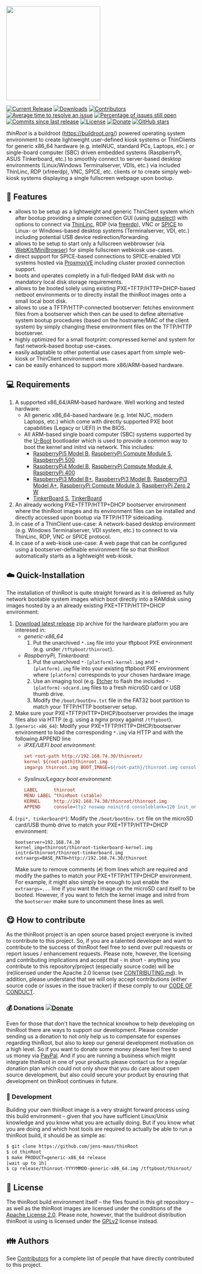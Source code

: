 <img src="buildroot-external/patches/psplash/thinroot/logo.png" width="250px" align="center">

[![Current Release](https://img.shields.io/github/release/jens-maus/thinRoot.svg)](https://github.com/jens-maus/thinRoot/releases/latest)
[![Downloads](https://img.shields.io/github/downloads/jens-maus/thinRoot/latest/total.svg)](https://github.com/jens-maus/thinRoot/releases/latest)
[![Contributors](https://img.shields.io/github/contributors/jens-maus/thinRoot.svg)](https://github.com/jens-maus/thinRoot/graphs/contributors)
[![Average time to resolve an issue](http://isitmaintained.com/badge/resolution/jens-maus/thinRoot.svg)](https://github.com/jens-maus/thinRoot/issues)
[![Percentage of issues still open](http://isitmaintained.com/badge/open/jens-maus/thinRoot.svg)](https://github.com/jens-maus/thinRoot/issues)
[![Commits since last release](https://img.shields.io/github/commits-since/jens-maus/thinRoot/latest.svg)](https://github.com/jens-maus/thinRoot/releases/latest)
[![License](https://img.shields.io/github/license/jens-maus/thinRoot.svg)](https://github.com/jens-maus/thinRoot/blob/master/LICENSE)
[![Donate](https://img.shields.io/badge/donate-PayPal-green.svg)](https://www.paypal.com/cgi-bin/webscr?cmd=_s-xclick&hosted_button_id=RAQSDY9YNZVCL)
[![GitHub stars](https://img.shields.io/github/stars/jens-maus/thinRoot.svg?style=social&label=Star)](https://github.com/jens-maus/thinRoot/stargazers/)

_thinRoot_ is a buildroot (https://buildroot.org/) powered operating system environment to create lightweight user-defined kiosk systems or ThinClients for generic x86_64 hardware (e.g. intelNUC, standard PCs, Laptops, etc.) or single-board computer (SBC) driven embedded systems (RaspberryPi, ASUS Tinkerboard, etc.) to smoothly connect to server-based desktop environments (Linux/Windows Terminalserver, VDIs, etc.) via included ThinLinc, RDP (xfreerdp), VNC, SPICE, etc. clients or to create simply web-kiosk systems displaying a single fullscreen webpage upon bootup.

## :cookie: Features
* allows to be setup as a lightweight and generic ThinClient system which after bootup providing a simple connection GUI (using [qutselect](https://github.com/hzdr/qutselect)) with options to connect via [ThinLinc](http://www.cendio.se/), RDP (via [freerdp](https://github.com/FreeRDP/FreeRDP)), VNC or [SPICE](https://www.spice-space.org/) to Linux- or Windows-based desktop systems (Terminalserver, VDI, etc.) including potential USB device redirection/forwarding.
* allows to be setup to start only a fullscreen webbrowser (via [WebKit/MiniBrowser](https://github.com/WebKit/WebKit/tree/main/Tools/MiniBrowser)) for simple fullscreen webkiosk use-cases.
* direct support for SPICE-based connections to SPICE-enabled VDI systems hosted via [ProxmoxVE](https://www.proxmox.com/en/) including cluster proxied connection support.
* boots and operates completly in a full-fledged RAM disk with no mandatory local disk storage requirements.
* allows to be booted solely using existing PXE+TFTP/HTTP+DHCP-based netboot environments or to directly install the thinRoot images onto a small local boot disk.
* allows to use a TFTP/HTTP-connected bootserver: fetches environment files from a bootserver which then can be used to define alternative system bootup procedures (based on the hostname/MAC of the client system) by simply changing these environment files on the TFTP/HTTP bootserver.
* highly optimized for a small footprint: compressed kernel and system for fast network-based bootup use-cases.
* easily adaptable to other potential use cases apart from simple web-kiosk or ThinClient environment uses.
* can be easily enhanced to support more x86/ARM-based hardware.

## :computer: Requirements

1. A supported x86_64/ARM-based hardware. Well working and tested hardware:
   * All generic x86_64-based hardware (e.g. Intel NUC, modern Laptops, etc.) which come with directly supported PXE boot capabilities (Legacy or UEFI) in the BIOS.
   * All ARM-based single board computer (SBC) systems supported by the [U-Boot](https://www.denx.de/project/u-boot/) bootloader which is used to provide a common way to boot the kernel and initrd via network. This includes:
     * [RaspberryPi5 Model B](https://www.raspberrypi.com/products/raspberry-pi-5/), [RaspberryPi Compute Module 5](https://www.raspberrypi.com/products/compute-module-5), [RaspberryPi 500](https://www.raspberrypi.com/products/raspberry-pi-500/)
     * [RaspberryPi4 Model B](https://www.raspberrypi.com/products/raspberry-pi-4-model-b/), [RaspberryPi Compute Module 4](https://www.raspberrypi.com/products/compute-module-4), [RaspberryPi 400](https://www.raspberrypi.com/products/raspberry-pi-400-unit/)
     * [RaspberryPi3 Model B+](https://www.raspberrypi.com/products/raspberry-pi-3-model-b-plus/), [RaspberryPi3 Model B](https://www.raspberrypi.com/products/raspberry-pi-3-model-b/), [RaspberryPi3 Model A+](https://www.raspberrypi.com/products/raspberry-pi-3-model-a-plus/), [RaspberryPi Compute Module 3](https://www.raspberrypi.com/products/compute-module-3-plus/), [RaspberryPi Zero 2 W](https://www.raspberrypi.com/products/raspberry-pi-zero-2-w/)
     * [TinkerBoard S](https://www.asus.com/de/networking-iot-servers/aiot-industrial-solutions/all-series/tinker-board-s/), [TinkerBoard](https://www.asus.com/de/networking-iot-servers/aiot-industrial-solutions/all-series/tinker-board/)
2. An already working PXE+TFTP/HTTP+DHCP bootserver environment where the thinRoot images and its environment files can be installed and directly accessed upon bootup via TFTP/HTTP sideloading.
3. In case of a ThinClient use-case: A network-based desktop environment (e.g. Windows Terminalserver, VDI system, etc.) to connect to via ThinLinc, RDP, VNC or SPICE protocol.
4. In case of a web-kisok use-case: A web page that can be configured using a bootserver-definable environment file so that thinRoot automatically starts as a lightweight web-kiosk.

## :cloud: Quick-Installation
The installation of thinRoot is quite straight forward as it is delivered as fully network bootable system images which boot directly into a RAMdisk using images hosted by a an already existing PXE+TFTP/HTTP+DHCP environment:

1. [Download latest release](https://github.com/jens-maus/thinRoot/releases) zip archive for the hardware platform you are interesed in:
   - *generic-x86_64*
     1. Put the unarchived `*.img` file into your tftpboot PXE environment (e.g. under `/tftpboot/thinroot`).
   - *RaspberryPi, Tinkerboard*:
     1. Put the unarchived `*-[platform]-kernel.img` and `*-[platform].img` file into your existing tftpboot PXE environment where `[platform]` corresponds to your chosen hardware image.
     2. Use an imaging tool (e.g. [Etcher](https://github.com/balena-io/etcher) to flash the included `*-[platform]-sdcard.img` files to a fresh microSD card or USB thumb drive.
     3. Modify the `/boot/bootEnv.txt` file in the FAT32 boot partition to match your TFTP/HTTP bootserver setup.
2. Make sure your PXE+TFTP/HTTP+DHCP/bootserver provides the image files also via HTTP (e.g. using a nginx proxy against `/tftpboot`).
3. (`generic-x86_64`): Modify your PXE+TFTP/HTTP+DHCP/bootserver environment to load the corresponding `*.img` via HTTP and with the following APPEND line
   - *iPXE/UEFI boot environment*:
     ```cfg
     set root-path http://192.168.74.30/thinroot/
     kernel ${root-path}thinroot.img
     imgargs thinroot.img BOOT_IMAGE=${root-path}/thinroot.img console=tty2 noswap noinitrd consoleblank=120 init_on_alloc=1 init_on_free=0 slab_nomerge net.ifnames=0 intel_iommu=igfx_off quiet loglevel=0
     ```
   - *Syslinux/Legacy boot environment*:
     ```cfg
     LABEL      thinroot
     MENU LABEL ^thinRoot (stable)
     KERNEL     http://192.168.74.30/thinroot/thinroot.img
     APPEND     console=tty2 noswap noinitrd consoleblank=120 init_on_alloc=1 init_on_free=0 slab_nomerge net.ifnames=0 intel_iommu=igfx_off quiet loglevel=0
     ```
4. (`rpi*, tinkerboard*`): Modify the `/boot/bootEnv.txt` file on the microSD card/USB thumb drive to match your PXE+TFTP/HTTP+DHCP environment:
   ```
   bootserver=192.168.74.30
   kernel_img=thinroot/thinroot-tinkerboard-kernel.img
   initrd=thinroot/thinroot-tinkerboard.img
   extraargs=BASE_PATH=http://192.168.74.30/thinroot
   ```
   Make sure to remove comments (`#`) from lines which are required and modify the pathes to match your  PXE+TFTP/HTTP+DHCP environment. For example, it might also simply be enough to just enable the `extraargs=...` line if you want the image on the microSD card itself to be booted. However, if you want to fetch the kernel image and initrd from the `bootserver` make sure to uncomment these lines as well.

## :yum: How to contribute
As the thinRoot project is an open source based project everyone is invited to contribute to this project. So, if you are a talented developer and want to contribute to the success of thinRoot feel free to send over pull requests or report issues / enhancement requests. Please note, however, the licensing and contributing implications and accept that - in short - anything you contribute to this repository/project (especially source code) will be (re)licensed under the Apache 2.0 license (see [CONTRIBUTING.md](CONTRIBUTING.md)). In addition, please understand that we will only accept contributions (either source code or issues in the issue tracker) if these comply to our [CODE OF CONDUCT](CODE_OF_CONDUCT.md).

### :moneybag: Donations [![Donate](https://img.shields.io/badge/donate-PayPal-green.svg)](https://www.paypal.com/cgi-bin/webscr?cmd=_s-xclick&hosted_button_id=RAQSDY9YNZVCL)
Even for those that don't have the technical knowhow to help developing on thinRoot there are ways to support our development. Please consider sending us a donation to not only help us to compensate for expenses regarding thinRoot, but also to keep our general development motivation on a high level. So if you want to donate some money please feel free to send us money via [PayPal](https://www.paypal.com/cgi-bin/webscr?cmd=_s-xclick&hosted_button_id=RAQSDY9YNZVCL). And if you are running a business which might integrate thinRoot in one of your products please contact us for a regular donation plan which could not only show that you do care about open source development, but also could secure your product by ensuring that development on thinRoot continues in future.

### :construction: Development
Building your own thinRoot image is a very straight forward process using this build environment – given that you have sufficient Linux/Unix knowledge and you know what you are actually doing. But if you know what you are doing and which host tools are required to actually be able to run a thinRoot build, it should be as simple as:

```sh
$ git clone https://github.com/jens-maus/thinRoot
$ cd thinRoot
$ make PRODUCT=generic-x86_64 release
[wait up to 1h]
$ cp release/thinroot-YYYYMMDD-generic-x86_64.img /tftpboot/thinroot/
```

## :scroll: License
The thinRoot build environment itself – the files found in this git repository – as well as the thinRoot images are licensed under the conditions of the [Apache License 2.0](https://opensource.org/licenses/Apache-2.0). Please note, however, that the buildroot distribution thinRoot is using is licensed under the [GPLv2](http://www.gnu.org/licenses/gpl-2.0.html) license instead.

## :family: Authors
See [Contributors](https://github.com/jens-maus/thinRoot/graphs/contributors) for a complete list of people that have directly contributed to this project.

